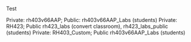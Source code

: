 Test

Private: rh403v66AAP; Public: rh403v66AAP_Labs (students)
Private: RH423; Public rh423_labs (convert classroom), rh423_labs_public (students)
Private: RH403_Custom; Public rh403v66AAP_Labs (students)
